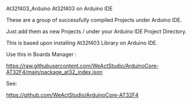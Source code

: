 At32f403_Arduino
At32f403 on Arduino IDE

These are a group of successfully compiled Projects under Arduino IDE.

Just add them as new Projects / under your Arduino IDE Project Directory.

This is based upon installing At32f403 Library on Arduino IDE.

Use this in Boards Manager :

https://raw.githubusercontent.com/WeActStudio/ArduinoCore-AT32F4/main/package_at32_index.json

See:

https://github.com/WeActStudio/ArduinoCore-AT32F4
